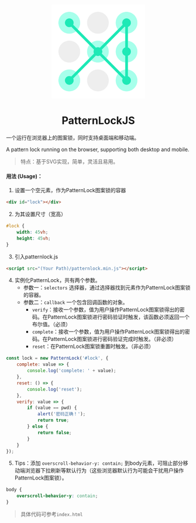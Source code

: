 
<div align=center>
    <img src=./logo.png width=256 height=256 />
    <h1>PatternLockJS</h1>
</div>

一个运行在浏览器上的图案锁，同时支持桌面端和移动端。

A pattern lock running on the browser, supporting both desktop and mobile.
> 特点：基于SVG实现，简单，灵活且易用。

#### 用法 (Usage)：
1. 设置一个空元素，作为PatternLock图案锁的容器
```html
<div id="lock"></div>
```
2. 为其设置尺寸（宽高）
```css
#lock {
    width: 45vh;
    height: 45vh;
}
```
3. 引入patternlock.js
```html
<script src="(Your Path)/patternlock.min.js"></script>
```
4. 实例化PatternLock，共有两个参数。
    * 参数一：`selectors` 选择器，通过选择器找到元素作为PatternLock图案锁的容器。
    * 参数二：`callback` 一个包含回调函数的对象。
        * `verify`：接收一个参数，值为用户操作PatternLock图案锁得出的密码。在PatternLock图案锁进行密码验证时触发，该函数必须返回一个布尔值。（必须）
        * `complete`：接收一个参数，值为用户操作PatternLock图案锁得出的密码。在PatternLock图案锁进行密码验证完成时触发。（非必须）
        * `reset`：在PatternLock图案锁重置时触发。（非必须）
```javascript
const lock = new PatternLock('#lock', {
    complete: value => {
        console.log('complete: ' + value);
    },
    reset: () => {
        console.log('reset');
    },
    verify: value => {
        if (value == pwd) {
            alert('密码正确！');
            return true;
        } else {
            return false;
        }
    }
});
```
5. Tips：添加 `overscroll-behavior-y: contain;` 到body元素，可阻止部分移动端浏览器下拉刷新等默认行为（这些浏览器默认行为可能会干扰用户操作PatternLock图案锁）。
```css
body {
    overscroll-behavior-y: contain;
}
```
> 具体代码可参考`index.html`